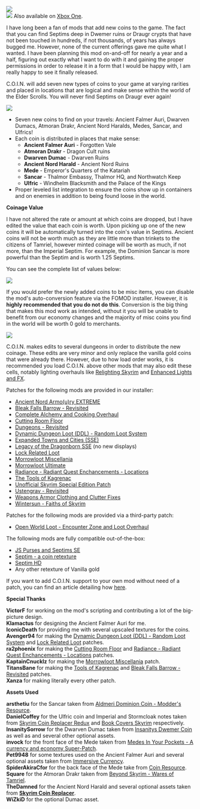 ![](https://raw.githubusercontent.com/PierreDespereaux/PierreDespereaux/master/assets/images/banners/C.O.I.N.png)\
[![](https://raw.githubusercontent.com/PierreDespereaux/PierreDespereaux/master/assets/images/Xbox%20Tiny.png)](https://bethesda.net/en/mods/skyrim/mod-detail/4220943)﻿ Also available on [Xbox One](https://bethesda.net/en/mods/skyrim/mod-detail/4220943)﻿.

I have long been a fan of mods that add new coins to the game. The fact that you can find Septims deep in Dwemer ruins or Draugr crypts that have not been touched in hundreds, if not thousands, of years has always bugged me. However, none of the current offerings gave me quite what I wanted. I have been planning this mod on-and-off for nearly a year and a half, figuring out exactly what I want to do with it and gaining the proper permissions in order to release it in a form that I would be happy with, I am really happy to see it finally released.

C.O.I.N. will add seven new types of coins to your game at varying rarities and placed in locations that are logical and make sense within the world of the Elder Scrolls. You will never find Septims on Draugr ever again!

![](https://raw.githubusercontent.com/PierreDespereaux/PierreDespereaux/master/assets/images/banners/Features.png)

- Seven new coins to find on your travels: Ancient Falmer Auri, Dwarven Dumacs, Atmoran Drakr, Ancient Nord Haralds, Medes, Sancar, and Ulfrics!
- Each coin is distributed in places that make sense:  
    - **Ancient Falmer Auri** - Forgotten Vale  
    - **Atmoran Drakr** - Dragon Cult ruins  
    - **Dwarven Dumac** - Dwarven Ruins  
    - **Ancient Nord Harald** - Ancient Nord Ruins  
    - **Mede** - Emperor's Quarters of the Katariah  
    - **Sancar** - Thalmor Embassy, Thalmor HQ, and Northwatch Keep  
    - **Ulfric** - Windhelm Blacksmith and the Palace of the Kings  
- Proper leveled list integration to ensure the coins show up in containers and on enemies in addition to being found loose in the world.

__**Coinage Value**__

I have not altered the rate or amount at which coins are dropped, but I have edited the value that each coin is worth. Upon picking up one of the new coins it will be automatically turned into the coin's value in Septims. Ancient coins will not be worth much as they are little more than trinkets to the citizens of Tamriel, however minted coinage will be worth as much, if not more, than the Imperial Septim. For example, the Dominion Sancar is more powerful than the Septim and is worth 1.25 Septims.

You can see the complete list of values below:

![](https://raw.githubusercontent.com/PierreDespereaux/PierreDespereaux/master/assets/images/coin/images/Coin%20Chart.PNG)

If you would prefer the newly added coins to be misc items, you can disable the mod's auto-conversion feature via the FOMOD installer. However, it is **highly recommended that you do not do this**. Conversion is the big thing that makes this mod work as intended, without it you will be unable to benefit from our economy changes and the majority of misc coins you find in the world will be worth 0 gold to merchants.

![](https://raw.githubusercontent.com/PierreDespereaux/PierreDespereaux/master/assets/images/banners/Compatibility.png)

C.O.I.N. makes edits to several dungeons in order to distribute the new coinage. These edits are very minor and only replace the vanilla gold coins that were already there. However, due to how load order works, it is recommended you load C.O.I.N. above other mods that may also edit these cells, notably lighting overhauls like [Relighting Skyrim](https://www.nexusmods.com/skyrimspecialedition/mods/8586) and [Enhanced Lights and FX](https://www.nexusmods.com/skyrimspecialedition/mods/2424).

Patches for the following mods are provided in our installer:

-   [Ancient Nord Armo(u)ry EXTREME](https://www.nexusmods.com/skyrimspecialedition/mods/41265)
-   [Bleak Falls Barrow - Revisited](https://www.nexusmods.com/skyrimspecialedition/mods/33251)
-   [Complete Alchemy and Cooking Overhaul](https://www.nexusmods.com/skyrimspecialedition/mods/19924)﻿
-   [Cutting Room Floor](https://www.nexusmods.com/skyrimspecialedition/mods/276/)﻿
-   [Dungeons - Revisited](https://www.nexusmods.com/skyrimspecialedition/mods/51798)﻿
-   [Dynamic Dungeon Loot (DDL) - Random Loot System](https://www.nexusmods.com/skyrimspecialedition/mods/10308/)﻿
-   [Expanded Towns and Cities (SSE)](https://www.nexusmods.com/skyrimspecialedition/mods/13552)﻿
-   [Legacy of the Dragonborn SSE](https://www.nexusmods.com/skyrimspecialedition/mods/11802)﻿ (no new displays)
-   [Lock Related Loot](https://www.nexusmods.com/skyrimspecialedition/mods/11342/)﻿
-   [Morrowloot Miscellania](https://www.nexusmods.com/skyrimspecialedition/mods/27094)﻿
-   [Morrowloot Ultimate](https://www.nexusmods.com/skyrimspecialedition/mods/3058)﻿
-   [Radiance - Radiant Quest Enchancements - Locations](https://www.nexusmods.com/skyrimspecialedition/mods/45419)﻿
-   [The Tools of Kagrenac](https://www.nexusmods.com/skyrimspecialedition/mods/14168)
-   [Unofficial Skyrim Special Edition Patch](https://www.nexusmods.com/skyrimspecialedition/mods/266/)﻿
-   [Ustengrav - Revisited](https://www.nexusmods.com/skyrimspecialedition/mods/33878)﻿
-   [Weapons Armor Clothing and Clutter Fixes](https://www.nexusmods.com/skyrimspecialedition/mods/18994)﻿﻿
-   [Wintersun - Faiths of Skyrim](https://www.nexusmods.com/skyrimspecialedition/mods/22506)

Patches for the following mods are provided via a third-party patch:

-   [Open World Loot - Encounter Zone and Loot Overhaul](https://www.nexusmods.com/skyrimspecialedition/mods/51489/)

The following mods are fully compatible out-of-the-box:

-   [JS Purses and Septims SE](https://www.nexusmods.com/skyrimspecialedition/mods/37306)﻿
-   [Septim - a coin retexture](https://www.nexusmods.com/skyrimspecialedition/mods/24465)﻿
-   [Septim HD](https://www.nexusmods.com/skyrimspecialedition/mods/22170)﻿
-   Any other retexture of Vanilla gold

If you want to add C.O.I.N. support to your own mod without need of a patch, you can find an article detailing how [here](https://www.nexusmods.com/skyrimspecialedition/articles/3150).

__**Special Thanks**__

**VictorF** for working on the mod's scripting and contributing a lot of the big-picture design.\
**Klamactus** for designing the Ancient Falmer Auri for me.\
**IconicDeath** for providing me with several upscaled textures for the coins.\
**Avenger94** for making the [Dynamic Dungeon Loot (DDL) - Random Loot System](https://www.nexusmods.com/skyrimspecialedition/mods/10308/)﻿ and [Lock Related Loot](https://www.nexusmods.com/skyrimspecialedition/mods/11342/)﻿ patches.\
**ra2phoenix** for making the [Cutting Room Floor](https://www.nexusmods.com/skyrimspecialedition/mods/276/)﻿ and [Radiance - Radiant Quest Enchancements - Locations](https://www.nexusmods.com/skyrimspecialedition/mods/45419)﻿ patches.\
**KaptainCnucklz** for making the [Morrowloot Miscellania](https://www.nexusmods.com/skyrimspecialedition/mods/27094) patch.\
**TitansBane** for making the [Tools of Kagrenac](https://www.nexusmods.com/skyrimspecialedition/mods/14168) and [Bleak Falls Barrow - Revisited](https://www.nexusmods.com/skyrimspecialedition/mods/33251) patches.\
**Xanza** for making literally every other patch.

__**Assets Used**__

**arsthetiu** for the Sancar taken from [Aldmeri Dominion Coin - Modder's Resource](https://www.nexusmods.com/skyrimspecialedition/mods/47218)﻿.\
**DanielCoffey** for the Ulfric coin and Imperial and Stormcloak notes taken from [Skyrim Coin Replacer Redux](https://www.nexusmods.com/skyrim/mods/48195/) ﻿and [Book Covers Skyrim](https://www.nexusmods.com/skyrimspecialedition/mods/901) respectively.\
**InsanitySorrow** for the Dwarven Dumac taken from [Insanitys Dwemer Coin](https://www.nexusmods.com/skyrim/mods/33812)﻿ as well as and several other optional assets.\
**invock** for the front face of the Mede taken from [Medes In Your Pockets - A currency and economy Super-Patch](https://www.nexusmods.com/skyrimspecialedition/mods/26097).\
**Pet9948** for some textures used on the Ancient Falmer Auri and several optional assets taken from [Immersive Currency](https://lastrium.com/index.php?/files/file/9-immersive-currency-gold-and-silver-coins/).\
**SpiderAkiraCfor** for the back face of the Mede take from [Coin Resource](https://www.nexusmods.com/skyrim/mods/45063)﻿.\
**Square** for the Atmoran Drakr taken from [Beyond Skyrim - Wares of Tamriel](https://www.nexusmods.com/skyrimspecialedition/mods/31519).\
**TheDamned** for the Ancient Nord Harald and several optional assets taken from **[Skyrim Coin Replacer](https://web.archive.org/web/20131210095057/http://www.nexusmods.com/skyrim/mods/8611/)**.\
**WiZkiD** for the optional Dumac asset.
